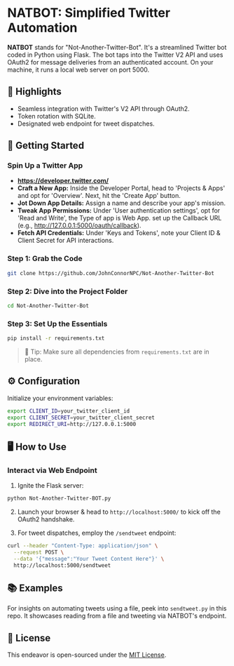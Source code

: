# NATBOT: Simplified Twitter Automation

**NATBOT** stands for "Not-Another-Twitter-Bot". It's a streamlined Twitter bot coded in Python using Flask. The bot taps into the Twitter V2 API and uses OAuth2 for message deliveries from an authenticated account. On your machine, it runs a local web server on port 5000.

## 🌟 Highlights

- Seamless integration with Twitter's V2 API through OAuth2.
- Token rotation with SQLite.
- Designated web endpoint for tweet dispatches.

## 🚀 Getting Started

### Spin Up a Twitter App
- **https://developer.twitter.com/**
- **Craft a New App:** Inside the Developer Portal, head to 'Projects & Apps' and opt for 'Overview'. Next, hit the 'Create App' button.
- **Jot Down App Details:** Assign a name and describe your app's mission.
- **Tweak App Permissions:** Under 'User authentication settings', opt for 'Read and Write', the Type of app is Web App. set up the Callback URL (e.g., http://127.0.0.1:5000/oauth/callback).
- **Fetch API Credentials:** Under 'Keys and Tokens', note your Client ID & Client Secret for API interactions.

### Step 1: Grab the Code
```bash
git clone https://github.com/JohnConnorNPC/Not-Another-Twitter-Bot
```

### Step 2: Dive into the Project Folder
```bash
cd Not-Another-Twitter-Bot
```

### Step 3: Set Up the Essentials
```bash
pip install -r requirements.txt
```
> 📝 Tip: Make sure all dependencies from `requirements.txt` are in place.

## ⚙️ Configuration

Initialize your environment variables:
```bash
export CLIENT_ID=your_twitter_client_id
export CLIENT_SECRET=your_twitter_client_secret
export REDIRECT_URI=http://127.0.0.1:5000
```

## 🖥️ How to Use

### Interact via Web Endpoint

1. Ignite the Flask server:
```bash
python Not-Another-Twitter-BOT.py
```

2. Launch your browser & head to `http://localhost:5000/` to kick off the OAuth2 handshake.

3. For tweet dispatches, employ the `/sendtweet` endpoint:
```bash
curl --header "Content-Type: application/json" \
  --request POST \
  --data '{"message":"Your Tweet Content Here"}' \
  http://localhost:5000/sendtweet
```


## 📚 Examples

For insights on automating tweets using a file, peek into `sendtweet.py` in this repo. It showcases reading from a file and tweeting via NATBOT's endpoint.

## 📜 License

This endeavor is open-sourced under the [MIT License](LICENSE).
